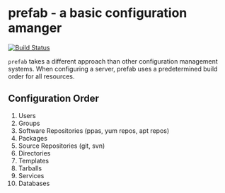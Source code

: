 # prefab - a basic configuration amanger

[![Build Status](https://travis-ci.org/stackmachine/prefab.png?branch=master)](https://travis-ci.org/stackmachine/prefab)

`prefab` takes a different approach than other configuration management
systems. When configuring a server, prefab uses a predetermined build order
for all resources.

## Configuration Order

1. Users
2. Groups
3. Software Repositories (ppas, yum repos, apt repos)
4. Packages
5. Source Repositories (git, svn)
5. Directories
5. Templates
6. Tarballs
6. Services
7. Databases
